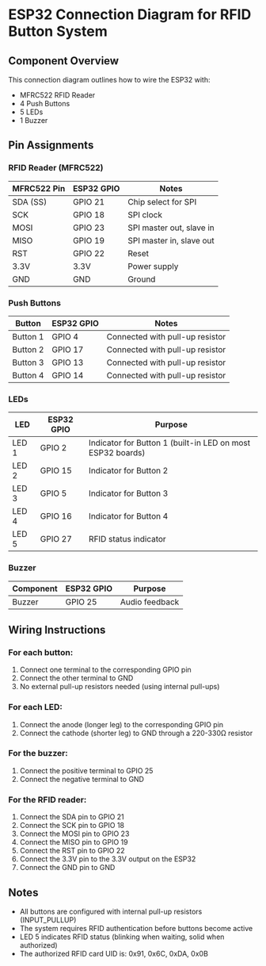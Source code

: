 # ESP32 Connection Diagram for RFID Button System

## Component Overview
This connection diagram outlines how to wire the ESP32 with:
- MFRC522 RFID Reader
- 4 Push Buttons
- 5 LEDs
- 1 Buzzer

## Pin Assignments

### RFID Reader (MFRC522)
| MFRC522 Pin | ESP32 GPIO | Notes |
|-------------|------------|-------|
| SDA (SS)    | GPIO 21    | Chip select for SPI |
| SCK         | GPIO 18    | SPI clock |
| MOSI        | GPIO 23    | SPI master out, slave in |
| MISO        | GPIO 19    | SPI master in, slave out |
| RST         | GPIO 22    | Reset |
| 3.3V        | 3.3V       | Power supply |
| GND         | GND        | Ground |

### Push Buttons
| Button | ESP32 GPIO | Notes |
|--------|------------|-------|
| Button 1 | GPIO 4   | Connected with pull-up resistor |
| Button 2 | GPIO 17  | Connected with pull-up resistor |
| Button 3 | GPIO 13  | Connected with pull-up resistor |
| Button 4 | GPIO 14  | Connected with pull-up resistor |

### LEDs
| LED | ESP32 GPIO | Purpose |
|-----|------------|---------|
| LED 1 | GPIO 2   | Indicator for Button 1 (built-in LED on most ESP32 boards) |
| LED 2 | GPIO 15  | Indicator for Button 2 |
| LED 3 | GPIO 5   | Indicator for Button 3 |
| LED 4 | GPIO 16  | Indicator for Button 4 |
| LED 5 | GPIO 27  | RFID status indicator |

### Buzzer
| Component | ESP32 GPIO | Purpose |
|-----------|------------|---------|
| Buzzer    | GPIO 25    | Audio feedback |

## Wiring Instructions

### For each button:
1. Connect one terminal to the corresponding GPIO pin
2. Connect the other terminal to GND
3. No external pull-up resistors needed (using internal pull-ups)

### For each LED:
1. Connect the anode (longer leg) to the corresponding GPIO pin
2. Connect the cathode (shorter leg) to GND through a 220-330Ω resistor

### For the buzzer:
1. Connect the positive terminal to GPIO 25
2. Connect the negative terminal to GND

### For the RFID reader:
1. Connect the SDA pin to GPIO 21
2. Connect the SCK pin to GPIO 18
3. Connect the MOSI pin to GPIO 23
4. Connect the MISO pin to GPIO 19
5. Connect the RST pin to GPIO 22
6. Connect the 3.3V pin to the 3.3V output on the ESP32
7. Connect the GND pin to GND

## Notes
- All buttons are configured with internal pull-up resistors (INPUT_PULLUP)
- The system requires RFID authentication before buttons become active
- LED 5 indicates RFID status (blinking when waiting, solid when authorized)
- The authorized RFID card UID is: 0x91, 0x6C, 0xDA, 0x0B
